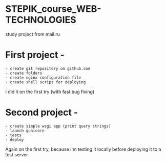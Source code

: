 # STEPIK_course_WEB-TECHNOLOGIES
study project from mail.ru
# First project -
	- create git repository on github.com
	- create folders
	- create nginx configuration file
	- create shell script for deploying
I did it on the first try (with fast bug fixing)

# Second project - 
	- create simple wsgi app (print query strings)
	- launch gunicorn
	- tests
	- deploy
Again on the first try, because i'm testing it locally before deploying it to a test server
